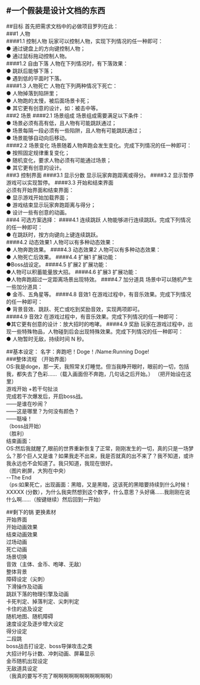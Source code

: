 #一个假装是设计文档的东西
----
##目标
首先把需求文档中的必做项目罗列在此：  
###1 人物  
####1.1 控制人物
玩家可以控制人物，实现下列情况的任一种即可：  
● 通过键盘上的方向键控制人物；  
● 通过鼠标拖动控制人物。  
####1.2 自由下落
人物在下列情况时，有下落效果：  
● 跳跃后能够下落；  
● 遇到低的平面时下落。  
####1.3 人物死亡
人物在下列两种情况下死亡：  
● 人物掉落到陷阱里；  
● 人物跑的太慢，被后面场景卡死；  
● 其它更有创意的设计，如：被击中等。  
###2 场景
####2.1 场景组成
场景组成需要满足以下条件：   
● 场景必须有高有低，且人物有可能跳跃通过；   
● 场景每隔一段必须有一些陷阱，且人物有可能跳跃通过；  
● 场景能够自动向后移动。  
####2.2 场景变化
场景随着人物奔跑会发生变化。完成下列情况的任一种即可：   
● 按照固定规律重复变化；  
● 随机变化，要求人物必须有可能通过场景；  
● 其它更有创意的设计。  
###3 控制界面
####3.1 显示分数
显示玩家奔跑距离或得分。
####3.2 显示暂停
游戏可以实现暂停。
####3.3 开始和结束界面  
必须有开始界面和结束界面：  
● 显示游戏开始加载界面；  
● 游戏结束显示玩家奔跑距离与得分；  
● 设计一些有创意的动画。  
###4 可选方案选择：
####4.1 连续跳跃
人物能够进行连续跳跃。完成下列情况的任一种即可：  
● 在跳跃时，按方向键向上键连续跳跃。  
####4.2 动态效果1 
人物可以有多种动态效果：  
● 人物奔跑效果。
####4.3 动态效果2
人物可以有多种动态效果：  
● 人物死亡后效果。
####4.4 扩展1
扩展功能：  
●Boss战设定。
####4.5 扩展2
扩展功能：  
●人物可以积蓄能量放大招。
####4.6 扩展3
扩展功能：  
●人物奔跑超过一定距离场景出现特效。
####4.7 加分道具
场景中可以随机产生一些加分道具：  
● 金币、五角星等。
####4.8 音效1
在游戏过程中，有音乐效果。完成下列情况的任一种即可：  
● 背景音效、跳跃、死亡或吃到奖励音效，实现两项即可。  
####4.9 音效2
在游戏过程中，有音乐效果。完成下列情况的任一种即可：  
●其它更有创意的设计：放大招时的咆哮。
####4.9 奖励
玩家在游戏过程中，出现一些特殊物品，人物碰到后会出现特殊效果。完成下列情况的任一种即可：  
● 人物暂时无敌，持续时间 N 秒。   


##基本设定：
名字：奔跑吧！Doge！/Name:Running Doge!  
###整体流程
（开始界面）   
OS:我是doge，那一天，我照常关灯睡觉。但当我睁开眼时，眼前的一切，包括我，都失去了色彩……（载入画面但不奔跑，几句话之后开始。）  （把开始设在这里）  
游戏开始  +若干句扯淡  
完成若干次爆发后，开启boss战。  
——是谁在吵闹？  
——这是哪里？为何没有颜色？  
——聒噪！  
（boss战开始）  
（胜利）  
结束画面：  
OS:然后我就醒了,眼前的世界重新恢复了正常，刚刚发生的一切，真的只是一场梦么？那个巨人又是谁？如果我走不出来，我是否就真的出不来了？我不知道，或许我永远也不会知道了。我只知道，我现在很好。  
（图片刷屏，大狗在中央）  
--The End  
（ps:如果死亡，出现画面：黑暗，又是黑暗，这该死的黑暗要持续到什么时候！XXXXX (分数），为什么我突然想到这个数字，什么意思？头好痛……我刚刚在说什么啊……（按键继续）然后回到一开始）  

##剩下的锅
更换素材  
开始界面  
开始动画效果  
结束动画效果  
过场动画  
死亡动画  
场景切换   
音效（主体、金币、咆哮、无敌）  
整体背景  
障碍设定（尖刺）  
下滑操作及动画  
跳跃下落的物理引擎及动画  
卡死判定、掉落判定、尖刺判定  
卡住的追及设定  
随机地图、随机障碍  
速度设定及逐步增大设定  
得分设定  
二段跳    
boss战击打设定、boss导弹攻击之类  
大招计时与计数、冲刺动画、屏幕显示  
金币随机出现设定  
无敌道具设定   
（我真的要写不完了啊啊啊啊啊啊啊啊啊啊啊）

